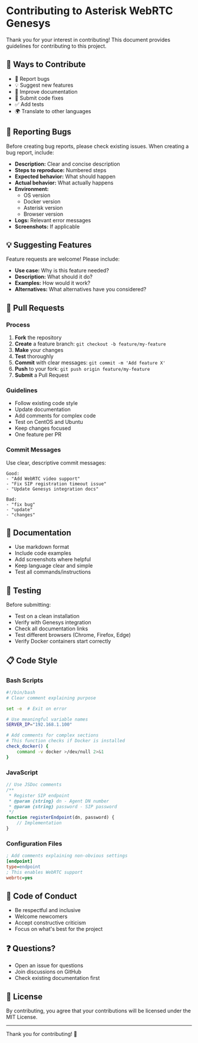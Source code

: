 # Contributing to Asterisk WebRTC Genesys

Thank you for your interest in contributing! This document provides guidelines for contributing to this project.

## 🎯 Ways to Contribute

- 🐛 Report bugs
- 💡 Suggest new features
- 📝 Improve documentation
- 🔧 Submit code fixes
- ✅ Add tests
- 🌍 Translate to other languages

## 🐛 Reporting Bugs

Before creating bug reports, please check existing issues. When creating a bug report, include:

- **Description:** Clear and concise description
- **Steps to reproduce:** Numbered steps
- **Expected behavior:** What should happen
- **Actual behavior:** What actually happens
- **Environment:**
  - OS version
  - Docker version
  - Asterisk version
  - Browser version
- **Logs:** Relevant error messages
- **Screenshots:** If applicable

## 💡 Suggesting Features

Feature requests are welcome! Please include:

- **Use case:** Why is this feature needed?
- **Description:** What should it do?
- **Examples:** How would it work?
- **Alternatives:** What alternatives have you considered?

## 🔧 Pull Requests

### Process

1. **Fork** the repository
2. **Create** a feature branch: `git checkout -b feature/my-feature`
3. **Make** your changes
4. **Test** thoroughly
5. **Commit** with clear messages: `git commit -m 'Add feature X'`
6. **Push** to your fork: `git push origin feature/my-feature`
7. **Submit** a Pull Request

### Guidelines

- Follow existing code style
- Update documentation
- Add comments for complex code
- Test on CentOS and Ubuntu
- Keep changes focused
- One feature per PR

### Commit Messages

Use clear, descriptive commit messages:

```
Good:
- "Add WebRTC video support"
- "Fix SIP registration timeout issue"
- "Update Genesys integration docs"

Bad:
- "fix bug"
- "update"
- "changes"
```

## 📝 Documentation

- Use markdown format
- Include code examples
- Add screenshots where helpful
- Keep language clear and simple
- Test all commands/instructions

## 🧪 Testing

Before submitting:

- Test on a clean installation
- Verify with Genesys integration
- Check all documentation links
- Test different browsers (Chrome, Firefox, Edge)
- Verify Docker containers start correctly

## 📋 Code Style

### Bash Scripts

```bash
#!/bin/bash
# Clear comment explaining purpose

set -e  # Exit on error

# Use meaningful variable names
SERVER_IP="192.168.1.100"

# Add comments for complex sections
# This function checks if Docker is installed
check_docker() {
    command -v docker >/dev/null 2>&1
}
```

### JavaScript

```javascript
// Use JSDoc comments
/**
 * Register SIP endpoint
 * @param {string} dn - Agent DN number
 * @param {string} password - SIP password
 */
function registerEndpoint(dn, password) {
    // Implementation
}
```

### Configuration Files

```ini
; Add comments explaining non-obvious settings
[endpoint]
type=endpoint
; This enables WebRTC support
webrtc=yes
```

## 🤝 Code of Conduct

- Be respectful and inclusive
- Welcome newcomers
- Accept constructive criticism
- Focus on what's best for the project

## ❓ Questions?

- Open an issue for questions
- Join discussions on GitHub
- Check existing documentation first

## 📜 License

By contributing, you agree that your contributions will be licensed under the MIT License.

---

Thank you for contributing! 🙏

